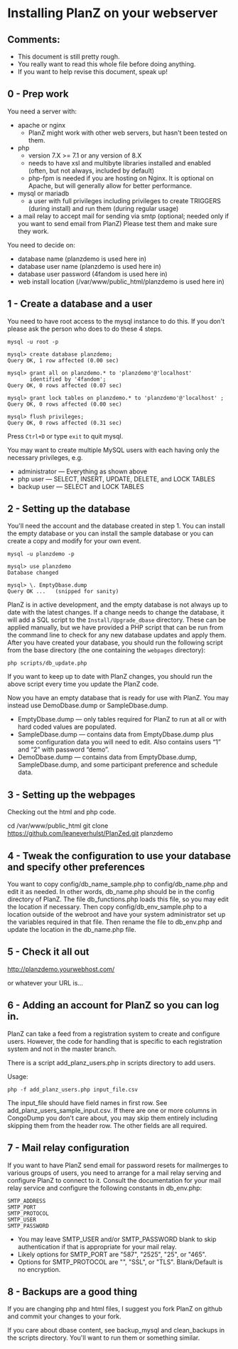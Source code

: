 # Installing PlanZ on your webserver

## Comments:
  - This document is still pretty rough.
  - You really want to read this whole file before doing anything.
  - If you want to help revise this document, speak up!

## 0 - Prep work

You need a server with:
  - apache or nginx
     - PlanZ might work with other web servers, but hasn't been tested on them.
  - php
     - version 7.X >= 7.1 or any version of 8.X
     - needs to have xsl and multibyte libraries installed and enabled
       (often, but not always, included by default)
     - php-fpm is needed if you are hosting on Nginx. It is optional on
       Apache, but will generally allow for better performance.
  - mysql or mariadb
     - a user with full privileges including privileges to create TRIGGERS
       (during install) and run them (during regular usage)
  - a mail relay to accept mail for sending via smtp
       (optional; needed only if you want to send email from PlanZ)
Please test them and make sure they work.

You need to decide on:
  - database name          (planzdemo is used here in)
  - database user name     (planzdemo is used here in)
  - database user password (4fandom is used here in)
  - web install location   (/var/www/public_html/planzdemo is used here in)

## 1 -  Create a database and a user

You need to have root access to the mysql instance to do this.
If you don't please ask the person who does to do these 4 steps.

    mysql -u root -p

    mysql> create database planzdemo;
    Query OK, 1 row affected (0.00 sec)

    mysql> grant all on planzdemo.* to 'planzdemo'@'localhost'
           identified by '4fandom';
    Query OK, 0 rows affected (0.07 sec)

    mysql> grant lock tables on planzdemo.* to 'planzdemo'@'localhost' ;
    Query OK, 0 rows affected (0.00 sec)

    mysql> flush privileges;
    Query OK, 0 rows affected (0.31 sec)

Press `Ctrl+D` or type `exit` to quit mysql.

You may want to create multiple MySQL users with each having only the necessary privileges, e.g.
  - administrator — Everything as shown above
  - php user — SELECT, INSERT, UPDATE, DELETE, and LOCK TABLES
  - backup user — SELECT and LOCK TABLES

## 2 -  Setting up the database

You'll need the account and the database created in step 1.
You can install the empty database or you can install the sample database or you can
create a copy and modify for your own event.

    mysql -u planzdemo -p

    mysql> use planzdemo
    Database changed

    mysql> \. EmptyDbase.dump
    Query OK ...   (snipped for sanity)

PlanZ is in active development, and the empty database is not always up to date with the
latest changes. If a change needs to change the database, it will add a SQL script to the
`Install/Upgrade_dbase` directory. These can be applied manually, but we have provided a
PHP script that can be run from the command line to check for any new database updates and
apply them. After you have created your database, you should run the following script
from the base directory (the one containing the `webpages` directory):

    php scripts/db_update.php

If you want to keep up to date with PlanZ changes, you should run the above script
every time you update the PlanZ code.

Now you have an empty database that is ready for use with PlanZ.  You may instead
use DemoDbase.dump or SampleDbase.dump.
  - EmptyDbase.dump — only tables required for PlanZ to run at all or with hard coded
        values are populated.
  - SampleDbase.dump — contains data from EmptyDbase.dump plus some configuration data
        you will need to edit.  Also contains users “1” and “2” with password “demo”.
  - DemoDbase.dump — contains data from EmptyDbase.dump, SampleDbase.dump, and some
        participant preference and schedule data.

## 3 - Setting up the webpages

Checking out the html and php code.

   cd /var/www/public_html
   git clone https://github.com/leaneverhulst/PlanZed.git planzdemo

## 4 - Tweak the configuration to use your database and specify other preferences

You want to copy config/db_name_sample.php to config/db_name.php
and edit it as needed.  In other words, db_name.php should be in the config
directory of PlanZ.  The file db_functions.php loads this file, so you may edit the
location if necessary.
Then copy config/db_env_sample.php to a location outside of the webroot and
have your system administrator set up the variables required in that file. Then
rename the file to db_env.php and update the location in the db_name.php file.

## 5 -  Check it all out

http://planzdemo.yourwebhost.com/

or whatever your URL is...

## 6 - Adding an account for PlanZ so you can log in.

PlanZ can take a feed from a registration system to create and configure users.  However, the
code for handling that is specific to each registration system and not in the master branch.

There is a script add_planz_users.php in scripts directory to add users.

Usage:

    php -f add_planz_users.php input_file.csv

The input_file should have field names in first row.  See add_planz_users_sample_input.csv.  If there are one or more
columns in CongoDump you don't care about, you may skip them entirely including skipping them from the header row. The
other fields are all required.

## 7 - Mail relay configuration

If you want to have PlanZ send email for password resets for mailmerges to various groups of users, you
need to arrange for a mail relay serving and configure PlanZ to connect to it.  Consult the documentation for your
mail relay service and configure the following constants in db_env.php:

    SMTP_ADDRESS
    SMTP_PORT
    SMTP_PROTOCOL
    SMTP_USER
    SMTP_PASSWORD

- You may leave SMTP_USER and/or SMTP_PASSWORD blank to skip authentication if that is appropriate for your mail relay.
- Likely options for SMTP_PORT are "587", "2525", "25", or "465".
- Options for SMTP_PROTOCOL are "", "SSL", or "TLS".  Blank/Default is no encryption.

## 8 - Backups are a good thing

If you are changing php and html files, I suggest you fork PlanZ on github and commit your changes to your fork.

If you care about dbase content, see backup_mysql and clean_backups in the
scripts directory.  You'll want to run them or something similar.

